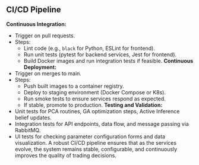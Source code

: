 ## CI/CD Pipeline
**Continuous Integration:**
- Trigger on pull requests.
- Steps:
  - Lint code (e.g., `black` for Python, ESLint for frontend).
  - Run unit tests (pytest for backend services, Jest for frontend).
  - Build Docker images and run integration tests if feasible.
**Continuous Deployment:**
- Trigger on merges to main.
- Steps:
  - Push built images to a container registry.
  - Deploy to staging environment (Docker Compose or K8s).
  - Run smoke tests to ensure services respond as expected.
  - If stable, promote to production.
**Testing and Validation:**
- Unit tests for PCA routines, GA optimization steps, Active Inference belief updates.
- Integration tests for API endpoints, data flow, and message passing via RabbitMQ.
- UI tests for checking parameter configuration forms and data visualization.
A robust CI/CD pipeline ensures that as the services evolve, the system remains stable, configurable, and continuously improves the quality of trading decisions.